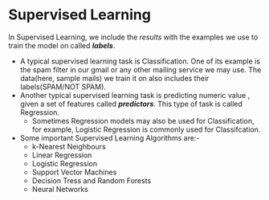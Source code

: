 # Supervised Learning

In Supervised Learning, we include the _results_ with the examples we use to train the model on called **_labels_**.

- A typical supervised learning task is Classification. One of its example is the spam filter in our gmail or any other mailing service we may use. The data(here, sample mails) we train it on also includes their labels(SPAM/NOT SPAM).
- Another typical supervised learning task is predicting numeric value , given a set of features called **_predictors_**. This type of task is called Regression.
  - Sometimes Regression models may also be used for Classification, for example, Logistic Regression is commonly used for Classifcation.
- Some important Supervised Learning Algorithms are:-
  - k-Nearest Neighbours
  - Linear Regression
  - Logistic Regression
  - Support Vector Machines
  - Decision Tress and Random Forests
  - Neural Networks
